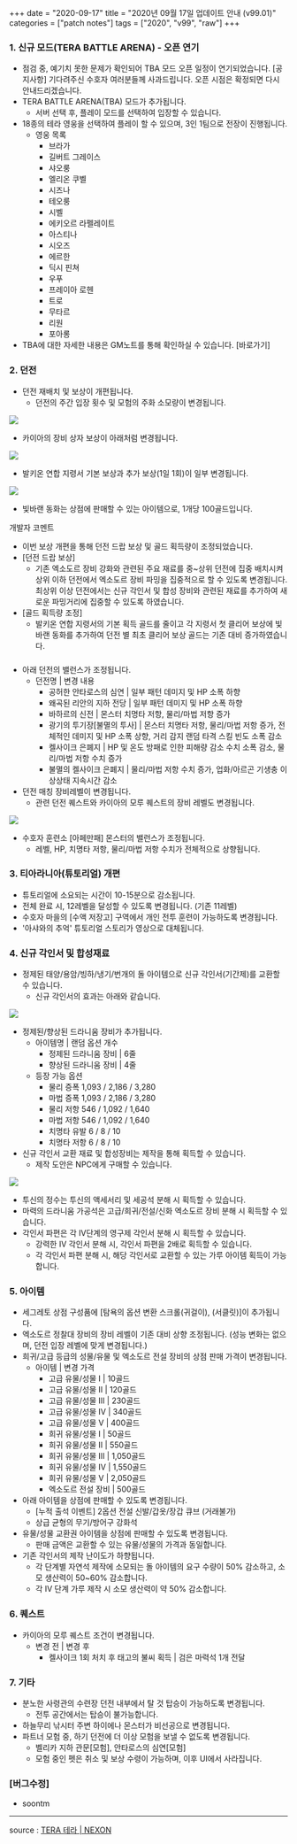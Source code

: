 +++
date = "2020-09-17"
title = "2020년 09월 17일 업데이트 안내 (v99.01)"
categories = ["patch notes"]
tags = ["2020", "v99", "raw"]
+++

### 1. 신규 모드(TERA BATTLE ARENA) - 오픈 연기
- 점검 중, 예기치 못한 문제가 확인되어 TBA 모드 오픈 일정이 연기되었습니다. [공지사항] 기다려주신 수호자 여러분들께 사과드립니다. 오픈 시점은 확정되면 다시 안내드리겠습니다.
- TERA BATTLE ARENA(TBA) 모드가 추가됩니다.
  - 서버 선택 후, 플레이 모드를 선택하여 입장할 수 있습니다.
- 18종의 테라 영웅을 선택하여 플레이 할 수 있으며, 3인 1팀으로 전장이 진행됩니다.
  - 영웅 목록
    - 브라가
    - 길버트 그레이스
    - 샤오룽
    - 엘리온 쿠벨
    - 시즈나
    - 테오룽
    - 시벨
    - 에키오르 라펠레이트
    - 아스티나
    - 시오즈
    - 에르한
    - 딕시 핀쳐
    - 우푸
    - 프레이아 로헨
    - 트로
    - 무타르
    - 리원
    - 포아롱
- TBA에 대한 자세한 내용은 GM노트를 통해 확인하실 수 있습니다. [바로가기]
 
### 2. 던전
- 던전 재배치 및 보상이 개편됩니다.
  - 던전의 주간 입장 횟수 및 모험의 주화 소모량이 변경됩니다.

![](/images/patch/v99-01_1.png)

  - 카이아의 장비 상자 보상이 아래처럼 변경됩니다.

![](/images/patch/v99-01_2.png)

  - 발키온 연합 지령서 기본 보상과 추가 보상(1일 1회)이 일부 변경됩니다.

![](/images/patch/v99-01_3.png)

  - 빛바랜 동화는 상점에 판매할 수 있는 아이템으로, 1개당 100골드입니다.
 
개발자 코멘트
- 이번 보상 개편을 통해 던전 드랍 보상 및 골드 획득량이 조정되었습니다.
- [던전 드랍 보상]
  - 기존 엑소도르 장비 강화와 관련된 주요 재료를 중~상위 던전에 집중 배치시켜 상위 이하 던전에서 엑소도르 장비 파밍을 집중적으로 할 수 있도록 변경됩니다. 최상위 이상 던전에서는 신규 각인서 및 합성 장비와 관련된 재료를 추가하여 새로운 파밍거리에 집중할 수 있도록 하였습니다.
- [골드 획득량 조정]
  - 발키온 연합 지령서의 기본 획득 골드를 줄이고 각 지령서 첫 클리어 보상에 빛바랜 동화를 추가하여 던전 별 최초 클리어 보상 골드는 기존 대비 증가하였습니다.

### 
- 아래 던전의 밸런스가 조정됩니다.
  - 던전명 | 변경 내용
    - 공허한 안타로스의 심연 | 일부 패턴 데미지 및 HP 소폭 하향
    - 왜곡된 리안의 지하 전당 | 일부 패턴 데미지 및 HP 소폭 하향
    - 바하르의 신전 | 몬스터 치명타 저항, 물리/마법 저항 증가
    - 광기의 투기장[불멸의 투사] | 몬스터 치명타 저항, 물리/마법 저항 증가, 전체적인 데미지 및 HP 소폭 상향, 거리 감지 랜덤 타격 스킬 빈도 소폭 감소
    - 켈사이크 은폐지 | HP 및 온도 방패로 인한 피해량 감소 수치 소폭 감소, 물리/마법 저항 수치 증가
    - 불멸의 켈사이크 은폐지 | 물리/마법 저항 수치 증가, 업화/아르곤 기생충 이상상태 지속시간 감소
- 던전 매칭 장비레벨이 변경됩니다.
  - 관련 던전 퀘스트와 카이아의 모루 퀘스트의 장비 레벨도 변경됩니다.

![](/images/patch/v99-01_4.png)

- 수호자 훈련소 [아페만패] 몬스터의 밸런스가 조정됩니다.
  - 레벨, HP, 치명타 저항, 물리/마법 저항 수치가 전체적으로 상향됩니다.
 
### 3. 티아라니아(튜토리얼) 개편
- 튜토리얼에 소요되는 시간이 10-15분으로 감소됩니다.
- 전체 완료 시, 12레벨을 달성할 수 있도록 변경됩니다. (기존 11레벨)
- 수호자 마을의 [수액 저장고] 구역에서 개인 전투 훈련이 가능하도록 변경됩니다.
- '아샤와의 추억' 튜토리얼 스토리가 영상으로 대체됩니다.

### 4. 신규 각인서 및 합성재료
- 정제된 태양/용암/빙하/냉기/번개의 돌 아이템으로 신규 각인서(기간제)를 교환할 수 있습니다.
  - 신규 각인서의 효과는 아래와 같습니다.

![](/images/patch/v99-01_5.png)

- 정제된/향상된 드라니움 장비가 추가됩니다.
  - 아이템명 | 랜덤 옵션 개수
    - 정제된 드라니움 장비 | 6줄
    - 향상된 드라니움 장비 | 4줄
  - 등장 가능 옵션
    - 물리 증폭 1,093 / 2,186 / 3,280
    - 마법 증폭 1,093 / 2,186 / 3,280
    - 물리 저항 546 / 1,092 / 1,640
    - 마법 저항 546 / 1,092 / 1,640
    - 치명타 유발 6 / 8 / 10
    - 치명타 저항 6 / 8 / 10
- 신규 각인서 교환 재료 및 합성장비는 제작을 통해 획득할 수 있습니다.
  - 제작 도안은 NPC에게 구매할 수 있습니다.

![](/images/patch/v99-01_6.png)

  - 투신의 정수는 투신의 액세서리 및 세공석 분해 시 획득할 수 있습니다.
  - 마력의 드라니움 가공석은 고급/희귀/전설/신화 엑소도르 장비 분해 시 획득할 수 있습니다.
  - 각인서 파편은 각 IV단계의 영구제 각인서 분해 시 획득할 수 있습니다.
    - 강력한 IV 각인서 분해 시, 각인서 파편을 2배로 획득할 수 있습니다.
    - 각 각인서 파편 분해 시, 해당 각인서로 교환할 수 있는 가루 아이템 획득이 가능합니다.

### 5. 아이템
- 세그레토 상점 구성품에 [탐욕의 옵션 변환 스크롤(귀걸이), (서클릿)]이 추가됩니다.
- 엑소도르 정찰대 장비의 장비 레벨이 기존 대비 상향 조정됩니다. (성능 변화는 없으며, 던전 입장 레벨에 맞게 변경됩니다.)
- 희귀/고급 등급의 성물/유물 및 엑소도르 전설 장비의 상점 판매 가격이 변경됩니다.
  - 아이템 | 변경 가격
    - 고급 유물/성물 I | 10골드
    - 고급 유물/성물 II | 120골드
    - 고급 유물/성물 III | 230골드
    - 고급 유물/성물 IV | 340골드
    - 고급 유물/성물 V | 400골드
    - 희귀 유물/성물 I | 50골드
    - 희귀 유물/성물 II | 550골드
    - 희귀 유물/성물 III | 1,050골드
    - 희귀 유물/성물 IV | 1,550골드
    - 희귀 유물/성물 V | 2,050골드
    - 엑소도르 전설 장비 | 500골드
- 아래 아이템을 상점에 판매할 수 있도록 변경됩니다.
  - [누적 출석 이벤트] 2옵션 전설 신발/갑옷/장갑 큐브 (거래불가)
  - 상급 균형의 무기/방어구 강화석
- 유물/성물 교환권 아이템을 상점에 판매할 수 있도록 변경됩니다.
  - 판매 금액은 교환할 수 있는 유물/성물의 가격과 동일합니다.
- 기존 각인서의 제작 난이도가 하향됩니다.
  - 각 단계별 자연석 제작에 소모되는 돌 아이템의 요구 수량이 50% 감소하고, 소모 생산력이 50~60% 감소합니다.
  - 각 IV 단계 가루 제작 시 소모 생산력이 약 50% 감소합니다.
 
### 6. 퀘스트
- 카이아의 모루 퀘스트 조건이 변경됩니다.
  - 변경 전 | 변경 후
    - 켈사이크 1회 처치 후 태고의 불씨 획득 | 검은 마력석 1개 전달
 
### 7. 기타
- 분노한 사령관의 수련장 던전 내부에서 탈 것 탑승이 가능하도록 변경됩니다.
  - 전투 공간에서는 탑승이 불가능합니다.
- 하늘무리 낚시터 주변 하이에나 몬스터가 비선공으로 변경됩니다.
- 파트너 모험 중, 하기 던전에 더 이상 모험을 보낼 수 없도록 변경됩니다.
  - 벨리카 지하 관문[모험], 안타로스의 심연[모험]
  - 모험 중인 펫은 취소 및 보상 수령이 가능하며, 이후 UI에서 사라집니다.
 
### [버그수정]
- soontm

----

source : [TERA 테라 | NEXON](http://tera.nexon.com/news/update/view.aspx?n4articlesn=449)
